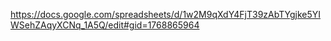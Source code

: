 https://docs.google.com/spreadsheets/d/1w2M9qXdY4FjT39zAbTYgjke5YIWSehZAqyXCNq_1A5Q/edit#gid=1768865964

